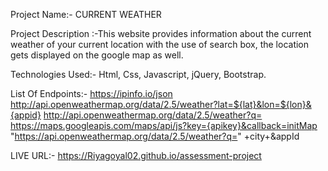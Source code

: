 Project Name:- CURRENT WEATHER

Project Description :-This website provides information about the current weather of your current location with the use of search box, the location gets displayed on the google map as well.

Technologies Used:- Html, Css, Javascript, jQuery, Bootstrap.

List Of Endpoints:-
https://ipinfo.io/json http://api.openweathermap.org/data/2.5/weather?lat=${lat}&lon=${lon}&{appid} 
http://api.openweathermap.org/data/2.5/weather?q= https://maps.googleapis.com/maps/api/js?key={apikey}&callback=initMap
"https://api.openweathermap.org/data/2.5/weather?q=" +city+&appId

LIVE URL:- 
https://Riyagoyal02.github.io/assessment-project
